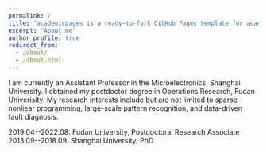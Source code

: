 ```yaml
---
permalink: /
title: "academicpages is a ready-to-fork GitHub Pages template for academic personal websites"
excerpt: "About me"
author_profile: true
redirect_from: 
  - /about/
  - /about.html
---
```


I am currently an Assistant Professor in the Microelectronics, Shanghai University. I obtained my postdoctor degree in Operations Research,  Fudan Univerisity. My research interests include but are not limited to sparse nonliear programming, large-scale pattern recognition, and data-driven fault diagnosis.

2019.04--2022.08: Fudan University, Postdoctoral Research Associate
2013.09--2018.09: Shanghai University, PhD
